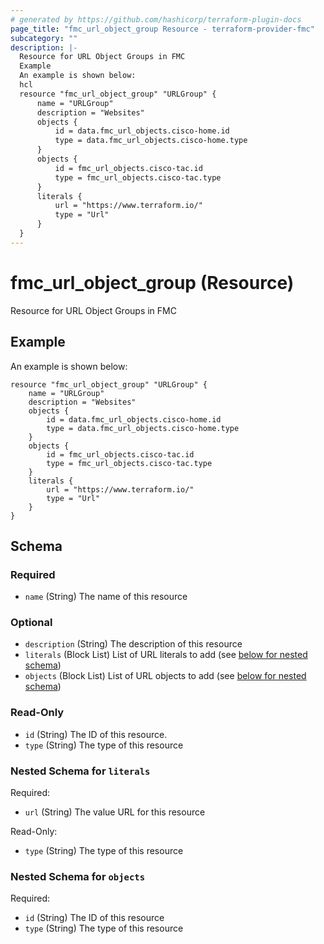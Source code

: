 ```yaml
---
# generated by https://github.com/hashicorp/terraform-plugin-docs
page_title: "fmc_url_object_group Resource - terraform-provider-fmc"
subcategory: ""
description: |-
  Resource for URL Object Groups in FMC
  Example
  An example is shown below:
  hcl
  resource "fmc_url_object_group" "URLGroup" {
      name = "URLGroup"
      description = "Websites"
      objects {
          id = data.fmc_url_objects.cisco-home.id
          type = data.fmc_url_objects.cisco-home.type
      }
      objects {
          id = fmc_url_objects.cisco-tac.id
          type = fmc_url_objects.cisco-tac.type
      }
      literals {
          url = "https://www.terraform.io/"
          type = "Url"
      }
  }
---
```


# fmc_url_object_group (Resource)

Resource for URL Object Groups in FMC

## Example
An example is shown below: 
```hcl
resource "fmc_url_object_group" "URLGroup" {
    name = "URLGroup"
    description = "Websites"
    objects {
        id = data.fmc_url_objects.cisco-home.id
        type = data.fmc_url_objects.cisco-home.type
    }
    objects {
        id = fmc_url_objects.cisco-tac.id
        type = fmc_url_objects.cisco-tac.type
    }
    literals {
        url = "https://www.terraform.io/"
        type = "Url"
    }
}
```



<!-- schema generated by tfplugindocs -->
## Schema

### Required

- `name` (String) The name of this resource

### Optional

- `description` (String) The description of this resource
- `literals` (Block List) List of URL literals to add (see [below for nested schema](#nestedblock--literals))
- `objects` (Block List) List of URL objects to add (see [below for nested schema](#nestedblock--objects))

### Read-Only

- `id` (String) The ID of this resource.
- `type` (String) The type of this resource

<a id="nestedblock--literals"></a>
### Nested Schema for `literals`

Required:

- `url` (String) The value URL for this resource

Read-Only:

- `type` (String) The type of this resource


<a id="nestedblock--objects"></a>
### Nested Schema for `objects`

Required:

- `id` (String) The ID of this resource
- `type` (String) The type of this resource


